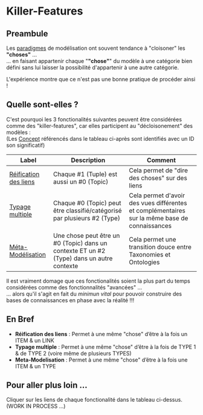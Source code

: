 
Killer-Features
==

Preambule
-
Les <a href="https://github.com/iPlumb3r/KeQuarks/tree/master/Paradigms">paradigmes</a> de modélisation ont souvent tendance à "cloisoner" les __"choses"__ ...   
... en faisant appartenir chaque "__"chose"__" du modèle à une catégorie bien défini sans lui laisser la possibilité d'appartenir à une autre catégorie.

L'expérience montre que ce n'est pas une bonne pratique de procéder ainsi !

Quelle sont-elles ?
-
C'est pourquoi les 3 fonctionalités suivantes peuvent être considérées comme des "killer-features", car elles participent au "décloisonement" des modèles :   
(Les <a href="https://github.com/iPlumb3r/KeQuarks/tree/master/Concepts">Concept</a> référencés dans le tableau ci-après sont identifiés avec un ID son significatif)

<table>
    <thead>
        <tr>
            <th>Label</th>
            <th>Description</th>
            <th>Comment</th>
        </tr>
    </thead>
    <tbody>
        <tr>
            <td><a href="https://github.com/iPlumb3r/KeQuarks/blob/master/Features/LinkReification_FR.md">Réification des liens</a></td>
            <td>Chaque #1 (Tuple) est aussi un #0 (Topic)</td>
            <td>Cela permet de "dire des choses" sur des liens</td>
        </tr>
        <tr>
            <td><a href="https://github.com/iPlumb3r/KeQuarks/blob/master/Features/Multi-Typing_FR.md">Typage multiple</a></td>
            <td>Chaque #0 (Topic) peut être classifié/catégorisé par plusieurs #2 (Type)</td>
            <td>Cela permet d'avoir des vues différentes et complémentaires sur la même base de connaissances</td>
        </tr>
        <tr>
            <td><a href="https://github.com/iPlumb3r/KeQuarks/blob/master/Features/Meta-Modeling_FR.md">Méta-Modélisation</a></td>
            <td>Une chose peut être un  #0 (Topic) dans un contexte ET un #2 (Type) dans un autre contexte</td>
            <td>Cela permet une transition douce entre Taxonomies et Ontologies</td>
        </tr>
    </tbody>
</table>

Il est vraiment domage que ces fonctionalités soient la plus part du temps considérées comme des fonctionnalités "avancées" ...   
... alors qu'il s'agit en fait du _minimun vital_ pour pouvoir construire des bases de connaissances en phase avec la réalité !!!


En Bref 
-
* __Réification des liens__ : Permet à une même "chose" d’être à la fois un ITEM & un LINK
* __Typage multiple__ : Permet à une même  "chose" d’être à la fois de TYPE 1 & de TYPE 2 (voire même de plusieurs TYPES)
* __Meta-Modelisation__ : Permet à une même "chose" d’être à la fois une ITEM & un TYPE

Pour aller plus loin ...
-
Cliquer sur les liens de chaque fonctionalité dans le tableau ci-dessus.  
(WORK IN PROCESS ...)
